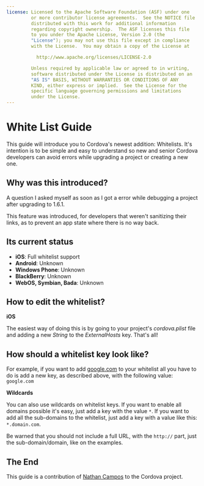 ```yaml
---
license: Licensed to the Apache Software Foundation (ASF) under one
         or more contributor license agreements.  See the NOTICE file
         distributed with this work for additional information
         regarding copyright ownership.  The ASF licenses this file
         to you under the Apache License, Version 2.0 (the
         "License"); you may not use this file except in compliance
         with the License.  You may obtain a copy of the License at

           http://www.apache.org/licenses/LICENSE-2.0

         Unless required by applicable law or agreed to in writing,
         software distributed under the License is distributed on an
         "AS IS" BASIS, WITHOUT WARRANTIES OR CONDITIONS OF ANY
         KIND, either express or implied.  See the License for the
         specific language governing permissions and limitations
         under the License.
---
```


White List Guide
================

This guide will introduce you to Cordova's newest addition: Whitelists. It's intention is to be simple and easy to understand so new and senior Cordova developers can avoid errors while upgrading a project or creating a new one.

Why was this introduced?
------------------------

A question I asked myself as soon as I got a error while debugging a project after upgrading to 1.6.1.

This feature was introduced, for developers that weren't sanitizing their links, as to prevent an app state where there is no way back.

Its current status
------------------

 * **iOS**: Full whitelist support
 * **Android**: Unknown
 * **Windows Phone**: Unknown
 * **BlackBerry**: Unknown
 * **WebOS, Symbian, Bada**: Unknown

How to edit the whitelist?
--------------------------

**iOS**

The easiest way of doing this is by going to your project's *cordova.plist* file and adding a new *String* to the *ExternalHosts* key. That's all!

How should a whitelist key look like?
-------------------------------------

For example, if you want to add [google.com][1] to your whitelist all you have to do is add a new key, as described above, with the following value: `google.com`

**Wildcards**

You can also use wildcards on whitelist keys. If you want to enable all domains possible it's easy, just add a key with the value `*`. If you want to add all the sub-domains to the whitelist, just add a key with a value like this: `*.domain.com`.

Be warned that you should not include a full URL, with the `http://` part, just the sub-domain/domain, like on the examples.

The End
-------

This guide is a contribution of [Nathan Campos][2] to the Cordova project.


[1]: http://google.com
[2]: http://about.me/nathanpc

